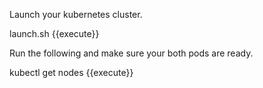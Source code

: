 Launch your kubernetes cluster.

launch.sh {{execute}}

Run the following and make sure your both pods are ready.

kubectl get nodes {{execute}}
